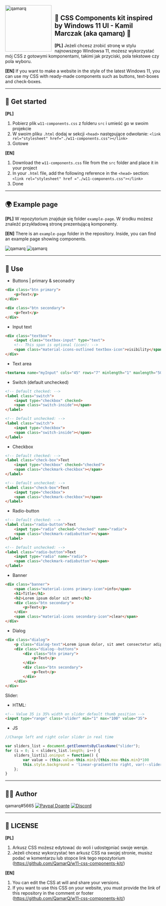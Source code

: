 <img width="150" height="150" align="left" style="float: left; margin: 0 10px 0 0;" alt="qamarq" src="https://i.imgur.com/IRySH8e.png">  


## 🍫 CSS Components kit inspired by Windows 11 UI - Kamil Marczak (aka qamarq) 🍫
**[PL]**
Jeżeli chcesz zrobić stronę w stylu najnowszego Windowsa 11, możesz wykorzystać mój CSS z gotowymi komponentami, takimi jak przyciski, pola tekstowe czy pola wyboru.

**[EN]**
If you want to make a website in the style of the latest Windows 11, you can use my CSS with ready-made components such as buttons, text-boxes and check-boxes.



---
## 🛫 Get started
**[PL]**
1. Pobierz plik `w11-components.css` z folderu `src` i umieść go w swoim projekcie
2. W swoim pliku `.html` dodaj w sekcji `<head>` następujące odwołanie: `<link rel="stylesheet" href="./w11-components.css"></link>`
3. Gotowe

**[EN]**
1. Download the `w11-components.css` file from the `src` folder and place it in your project
2. In your `.html` file, add the following reference in the `<head>` section: `<link rel="stylesheet" href ="./w11-components.css"></link>`
3. Done



---
## 🌍 Example page
**[PL]**
W repozytorium znajduje się folder `example-page`. W środku możesz znaleźć przykładową stronę prezentującą komponenty.

**[EN]**
There is an `example-page` folder in the repository. Inside, you can find an example page showing components.

<div>
    <img alt="qamarq" src="https://i.imgur.com/H6Fn6gd.png"> 
    <img alt="qamarq" src="https://i.imgur.com/zRvb8Ok.png"> 
</div>



---
## 🚀 Use  

- Buttons | primary & seconadry
```html
<div class="btn primary">
    <p>Text</p>
</div>
```
```html
<div class="btn secondary">
    <p>Text</p>
</div>
```
- Input text
```html
<div class="textbox">
    <input class="textbox-input" type="text">
    <!-- This span is optional (icon): -->
    <span class="material-icons-outlined textbox-icon">visibility</span> 
</div>
```
- Text area
```html
<textarea name="myInput" cols="45" rows="7" minlength="1" maxlength="500" required></textarea>
```
- Switch (default unchecked)
```html
<!-- Default checked: -->
<label class="switch">
    <input type="checkbox" checked>
    <span class="switch-inside"></span>
</label>                  

<!-- Default unchecked: -->
<label class="switch">
    <input type="checkbox">
    <span class="switch-inside"></span>
</label>
```
- Checkbox 
```html
<!-- Default checked: -->
<label class="check-box">Text
    <input type="checkbox" checked="checked">
    <span class="checkmark-checkbox"></span>
</label>

<!-- Default unchecked: -->
<label class="check-box">Text
    <input type="checkbox">
    <span class="checkmark-checkbox"></span>
</label>
```
- Radio-button 
```html
<!-- Default checked: -->
<label class="radio-button">Text
    <input type="radio" checked="checked" name="radio">
    <span class="checkmark-radiobutton"></span>
</label>

<!-- Default unchecked: -->
<label class="radio-button">Text
    <input type="radio" name="radio">
    <span class="checkmark-radiobutton"></span>
</label>
```
- Banner
```html
<div class="banner">
    <span class="material-icons primary-icon">info</span>            
    <h1>Title</h1>
    <h2>Lorem ipsum dolor sit amet</h2>
    <div class="btn secondary">
        <p>Text</p>
    </div>
    <span class="material-icons secondary-icon">clear</span>
</div>
```
- Dialog
```html
<div class="dialog">
    <p class="dialog-text">Lorem ipsum dolor, sit amet consectetur adipisicing elit, sed do eiusmod tempor.</p>
    <div class="dialog--buttons">
        <div class="btn primary">
            <p>Text</p>
        </div>
        <div class="btn secondary">
            <p>Text</p>
        </div>
    </div>
</div>
```

Slider: 
- HTML:
```html
<!-- Value 35 is 35% width on slider default thumb position -->
<input type="range" class="slider" min="1" max="100" value="35">
```
- JS
```js
//Change left and right color slider in real time

var sliders_list = document.getElementsByClassName("slider");
for (i = 0; i < sliders_list.length; i++) {
    sliders_list[i].oninput = function() {
        var value = (this.value-this.min)/(this.max-this.min)*100
        this.style.background = 'linear-gradient(to right, var(--slider-bg-left) 0%, var(--slider-bg-left) ' + value + '%, var(--slider-bg-right) ' + value + '%, var(--slider-bg-right) 100%)'
    };
}
```


---
## 🚶‍♂️ Author

qamarq#5665
[![Paypal Doante](https://img.shields.io/badge/paypal-donate-blue.svg)](https://paypal.me/KMarczak123)
[![Discord](https://discordapp.com/api/guilds/772941356423315527/embed.png)](https://discord.gg/buSQU2Bjxc)


---
## 🔨 LICENSE
**[PL]**
1. Arkusz CSS możesz edytować do woli i udostępniać swoje wersje. 
2. Jeżeli chcesz wykorzystać ten arkusz CSS na swojej stronie, musisz podać w komentarzu lub stopce link tego repozytorium (https://github.com/QamarQ/w11-css-components-kit/)

**[EN]**
1. You can edit the CSS at will and share your versions.
2. If you want to use this CSS on your website, you must provide the link of this repository in the comment or footer (https://github.com/QamarQ/w11-css-components-kit/)



